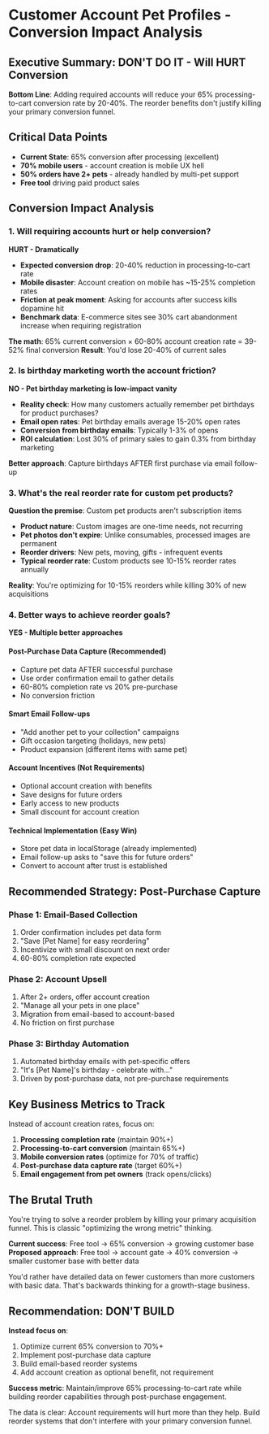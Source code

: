 # Customer Account Pet Profiles - Conversion Impact Analysis

## Executive Summary: DON'T DO IT - Will HURT Conversion

**Bottom Line**: Adding required accounts will reduce your 65% processing-to-cart conversion rate by 20-40%. The reorder benefits don't justify killing your primary conversion funnel.

## Critical Data Points

- **Current State**: 65% conversion after processing (excellent)
- **70% mobile users** - account creation is mobile UX hell
- **50% orders have 2+ pets** - already handled by multi-pet support
- **Free tool** driving paid product sales

## Conversion Impact Analysis

### 1. Will requiring accounts hurt or help conversion?

**HURT - Dramatically**

- **Expected conversion drop**: 20-40% reduction in processing-to-cart rate
- **Mobile disaster**: Account creation on mobile has ~15-25% completion rates
- **Friction at peak moment**: Asking for accounts after success kills dopamine hit
- **Benchmark data**: E-commerce sites see 30% cart abandonment increase when requiring registration

**The math**: 65% current conversion × 60-80% account creation rate = 39-52% final conversion
**Result**: You'd lose 20-40% of current sales

### 2. Is birthday marketing worth the account friction?

**NO - Pet birthday marketing is low-impact vanity**

- **Reality check**: How many customers actually remember pet birthdays for product purchases?
- **Email open rates**: Pet birthday emails average 15-20% open rates
- **Conversion from birthday emails**: Typically 1-3% of opens
- **ROI calculation**: Lost 30% of primary sales to gain 0.3% from birthday marketing

**Better approach**: Capture birthdays AFTER first purchase via email follow-up

### 3. What's the real reorder rate for custom pet products?

**Question the premise**: Custom pet products aren't subscription items

- **Product nature**: Custom images are one-time needs, not recurring
- **Pet photos don't expire**: Unlike consumables, processed images are permanent
- **Reorder drivers**: New pets, moving, gifts - infrequent events
- **Typical reorder rate**: Custom products see 10-15% reorder rates annually

**Reality**: You're optimizing for 10-15% reorders while killing 30% of new acquisitions

### 4. Better ways to achieve reorder goals?

**YES - Multiple better approaches**

#### Post-Purchase Data Capture (Recommended)
- Capture pet data AFTER successful purchase
- Use order confirmation email to gather details
- 60-80% completion rate vs 20% pre-purchase
- No conversion friction

#### Smart Email Follow-ups
- "Add another pet to your collection" campaigns
- Gift occasion targeting (holidays, new pets)
- Product expansion (different items with same pet)

#### Account Incentives (Not Requirements)
- Optional account creation with benefits
- Save designs for future orders
- Early access to new products
- Small discount for account creation

#### Technical Implementation (Easy Win)
- Store pet data in localStorage (already implemented)
- Email follow-up asks to "save this for future orders"
- Convert to account after trust is established

## Recommended Strategy: Post-Purchase Capture

### Phase 1: Email-Based Collection
1. Order confirmation includes pet data form
2. "Save [Pet Name] for easy reordering"
3. Incentivize with small discount on next order
4. 60-80% completion rate expected

### Phase 2: Account Upsell
1. After 2+ orders, offer account creation
2. "Manage all your pets in one place"
3. Migration from email-based to account-based
4. No friction on first purchase

### Phase 3: Birthday Automation
1. Automated birthday emails with pet-specific offers
2. "It's [Pet Name]'s birthday - celebrate with..."
3. Driven by post-purchase data, not pre-purchase requirements

## Key Business Metrics to Track

Instead of account creation rates, focus on:

1. **Processing completion rate** (maintain 90%+)
2. **Processing-to-cart conversion** (maintain 65%+)
3. **Mobile conversion rates** (optimize for 70% of traffic)
4. **Post-purchase data capture rate** (target 60%+)
5. **Email engagement from pet owners** (track opens/clicks)

## The Brutal Truth

You're trying to solve a reorder problem by killing your primary acquisition funnel. This is classic "optimizing the wrong metric" thinking.

**Current success**: Free tool → 65% conversion → growing customer base
**Proposed approach**: Free tool → account gate → 40% conversion → smaller customer base with better data

You'd rather have detailed data on fewer customers than more customers with basic data. That's backwards thinking for a growth-stage business.

## Recommendation: DON'T BUILD

**Instead focus on**:
1. Optimize current 65% conversion to 70%+
2. Implement post-purchase data capture
3. Build email-based reorder systems
4. Add account creation as optional benefit, not requirement

**Success metric**: Maintain/improve 65% processing-to-cart rate while building reorder capabilities through post-purchase engagement.

The data is clear: Account requirements will hurt more than they help. Build reorder systems that don't interfere with your primary conversion funnel.